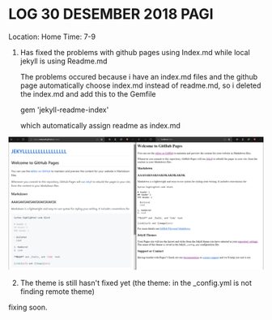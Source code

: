 # LOG 30 DESEMBER 2018 PAGI

Location: Home
Time: 7-9

1. Has fixed the problems with github pages using Index.md while local jekyll is using Readme.md

   The problems occured because i have an index.md files and the github page automatically choose
   index.md instead of readme.md, so i deleted the index.md and add this to the Gemfile
	
	gem 'jekyll-readme-index'

   which automatically assign readme as index.md




![img](/assets/images/Sketch2.png)

2. The theme is still hasn't fixed yet (the theme: in the _config.yml is not finding remote theme)

fixing soon.